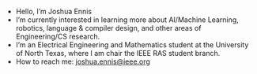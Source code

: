 - Hello, I’m Joshua Ennis
- I’m currently interested in learning more about AI/Machine Learning, robotics, language & compiler design, and other areas of Engineering/CS research.
- I’m an Electrical Engineering and Mathematics student at the University of North Texas, where I am chair the IEEE RAS student branch.
- How to reach me: joshua.ennis@ieee.org

<!---
jshenns/jshenns is a ✨ special ✨ repository because its `README.md` (this file) appears on your GitHub profile.
You can click the Preview link to take a look at your changes.
--->

